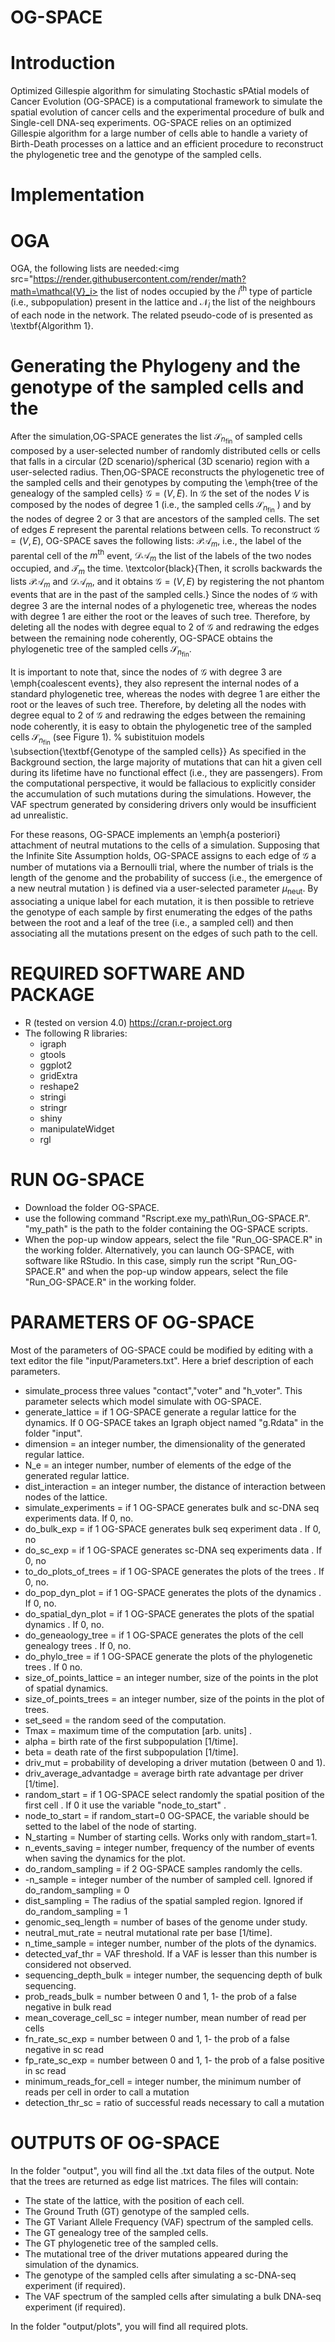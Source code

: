 # OG-SPACE
# Introduction 
Optimized Gillespie algorithm for simulating  Stochastic sPAtial models of Cancer Evolution (OG-SPACE) is a computational framework to simulate the spatial evolution of cancer cells and the experimental procedure of bulk and Single-cell DNA-seq experiments.
OG-SPACE relies on an optimized Gillespie algorithm for a large number of cells able to handle a variety of Birth-Death processes on a lattice and an efficient procedure to reconstruct the phylogenetic tree and the genotype of the sampled cells. 

# Implementation 

# OGA
OGA, the following lists are needed:<img src="https://render.githubusercontent.com/render/math?math=\mathcal{V}_i> the list of nodes occupied by the $i^\text{th}$ type of particle (i.e., subpopulation) present in the lattice and $\mathcal{N}_l$ the list of the neighbours of each node in the network. The related pseudo-code of is presented as \textbf{Algorithm 1}.


# Generating the Phylogeny and the genotype of the sampled cells and the 

After the simulation,OG-SPACE generates the list $\mathcal{S}_{n_{\text{fin}}}$ of sampled cells composed by a user-selected number of randomly distributed cells or cells that falls in a circular (2D scenario)/spherical (3D scenario) region with a user-selected radius.
Then,OG-SPACE reconstructs the phylogenetic tree of the sampled cells and their genotypes by computing the \emph{tree of the genealogy of the sampled cells} $\mathcal{G}=(V,E)$. 
In $\mathcal{G}$ the set of the nodes $V$ is composed by the nodes of degree  $1$ (i.e., the sampled cells $\mathcal{S}_{n_{\text{fin}}}$ ) and by the nodes of degree $2$ or $3$ that are ancestors of the sampled cells. The set of edges $E$ represent the parental relations between cells.
To reconstruct $\mathcal{G}=(V,E)$,
OG-SPACE saves the following lists: $\mathcal{PA}_m$, i.e.,  the label of the parental cell of the $m^{\text{th}}$  event,  $\mathcal{DA}_m$ the list of the labels of the two nodes occupied, and  $\mathcal{T}_m$  the time. \textcolor{black}{Then,  it scrolls backwards the lists   $\mathcal{PA}_m$ and   $\mathcal{DA}_m$, and it obtains $\mathcal{G}=(V,E)$  by registering the not phantom events that are in the past of the sampled cells.}
Since the nodes of $\mathcal{G}$ with degree $3$ are the internal nodes of a  phylogenetic tree, whereas the nodes with degree $1$ are either the root or the leaves of such tree. 
Therefore, by deleting all the nodes with degree equal to $2$ of $\mathcal{G}$ and redrawing the edges between the remaining node coherently, OG-SPACE obtains the phylogenetic tree of the sampled cells $\mathcal{S}_{n_{\text{fin}}}$. 



It is important to note that, since the nodes of $\mathcal{G}$ with degree $3$ are \emph{coalescent events},  they also represent the internal nodes of a standard phylogenetic tree, whereas the nodes with degree $1$ are either the root or the leaves of such tree. 
Therefore, by deleting all the nodes with degree equal to $2$ of $\mathcal{G}$ and redrawing the edges between the remaining node coherently, it is easy to obtain the phylogenetic tree of the sampled cells $\mathcal{S}_{n_{\text{fin}}}$ (see Figure 1). 
% subistituion models 
\subsection{\textbf{Genotype of the sampled cells}}
As specified in the Background section, the large majority of mutations that can hit a given cell during its lifetime have no functional effect (i.e., they are passengers). 
From the computational perspective, it would be fallacious to explicitly consider the accumulation of such mutations during the simulations. 
However, the VAF spectrum generated by considering drivers only would be insufficient ad unrealistic. 


For these reasons, OG-SPACE implements an \emph{a posteriori} attachment of neutral mutations to the cells of a simulation. 
Supposing that the Infinite Site Assumption holds, OG-SPACE assigns to each edge of $\mathcal{G}$ a number of mutations via a Bernoulli trial, where the number of trials is the length of the genome and the probability of success (i.e., the emergence of a new neutral mutation ) is defined via
a user-selected parameter $\mu_\text{neut}$. 
By associating a unique label for each mutation, it is then possible to retrieve the genotype of each sample by first enumerating the edges of the paths between the root and a leaf of the tree (i.e., a sampled cell) and then associating all the mutations present on the edges of such path to the cell.

# REQUIRED  SOFTWARE AND PACKAGE

- R (tested on version 4.0) https://cran.r-project.org
- The following R libraries:
  - igraph
  - gtools
  - ggplot2
  - gridExtra
  - reshape2
  - stringi
  - stringr
  - shiny
  - manipulateWidget
  - rgl

# RUN OG-SPACE
- Download the folder OG-SPACE.
- use the following command "Rscript.exe  my_path\Run_OG-SPACE.R". "my_path" is the path to the folder containing the OG-SPACE scripts.
- When the pop-up window appears, select the file "Run_OG-SPACE.R" in the working folder.
Alternatively, you can launch OG-SPACE, with software like RStudio. In this case, simply run the script "Run_OG-SPACE.R" and when the pop-up window appears, select the file "Run_OG-SPACE.R" in the working folder.
 
# PARAMETERS OF OG-SPACE
Most of the parameters of OG-SPACE could be modified by editing with a text editor the file "input/Parameters.txt". Here a brief description of each parameters.
- simulate_process            three values "contact","voter" and "h_voter". This parameter selects which model simulate with OG-SPACE.
- generate_lattice = if 1 OG-SPACE generate a regular lattice for the dynamics. If 0 OG-SPACE takes an Igraph object named "g.Rdata" in the folder "input".
- dimension = an integer number, the dimensionality of the generated regular lattice.
- N_e  			   =  an integer number, number of elements of the edge of the generated regular lattice.
- dist_interaction = an integer number, the distance of interaction between nodes of the lattice.
- simulate_experiments       = if 1 OG-SPACE generates bulk and sc-DNA seq experiments data. If 0, no. 
- do_bulk_exp		     = if 1 OG-SPACE generates  bulk seq experiment data . If 0,  no
- do_sc_exp		     = if 1 OG-SPACE generates sc-DNA seq experiments data . If 0, no
- to_do_plots_of_trees         = if 1 OG-SPACE generates the plots of the trees . If 0, no. 
- do_pop_dyn_plot              = if 1 OG-SPACE generates the plots of the dynamics . If 0, no. 
- do_spatial_dyn_plot         = if 1 OG-SPACE generates the plots of the spatial dynamics . If 0, no.  
- do_geneaology_tree           = if 1 OG-SPACE generates the plots of the cell genealogy trees . If 0,  no. 
- do_phylo_tree              =  if 1 OG-SPACE generate the plots of the phylogenetic trees . If 0  no. 
- size_of_points_lattice       = an integer number, size of the points in the plot of spatial dynamics.
- size_of_points_trees         = an integer number, size of the points in the plot of trees.
- set_seed                    = the random seed of the computation.
- Tmax  = maximum time of the computation [arb. units] . 
- alpha  = birth rate of the first subpopulation [1/time].
- beta     = death rate of the first subpopulation [1/time].
- driv_mut      =   probability of developing a driver mutation (between 0 and 1).
- driv_average_advantadge = average birth rate advantage per driver [1/time].
- random_start               = if 1 OG-SPACE select randomly the spatial position of the first cell . If 0 it use the variable "node_to_start" .
- node_to_start              = if  random_start=0 OG-SPACE, the variable should be setted to the label of the node of starting.
- N_starting                 = Number of starting cells.  Works only with  random_start=1.
- n_events_saving             = integer number, frequency of the number of events when saving the dynamics for the plot.
- do_random_sampling           = if 2 OG-SPACE samples randomly the cells.
- -n_sample		    = integer number of the number of sampled cell. Ignored if do_random_sampling  = 0
- dist_sampling                = The radius of the spatial sampled region. Ignored if do_random_sampling  = 1
- genomic_seq_length          = number of bases of the genome under study.
- neutral_mut_rate            = neutral mutational rate per base [1/time].
- n_time_sample               = integer number, number of the plots of the dynamics.
- detected_vaf_thr 	    = VAF threshold. If a VAF is lesser than this number is considered not observed.
- sequencing_depth_bulk        = integer number, the sequencing depth of bulk sequencing.
- prob_reads_bulk		    = number between 0 and 1, 1- the prob of a false negative in bulk read
- mean_coverage_cell_sc      = integer number, mean number of read per cells
- fn_rate_sc_exp               = number between 0 and 1, 1- the prob of a false negative in sc read
- fp_rate_sc_exp              = number between 0 and 1, 1- the prob of a false positive in sc read
- minimum_reads_for_cell      = integer number, the minimum number of reads per cell in order to call a mutation
- detection_thr_sc             = ratio of successful reads necessary to call  a mutation

# OUTPUTS OF OG-SPACE

In the folder "output", you will find all the .txt data files of the output. Note that the trees are returned as edge list matrices.
The files will contain:
- The state of the lattice, with the position of each cell.
- The Ground Truth (GT) genotype of the sampled cells.
- The  GT  Variant Allele Frequency (VAF) spectrum of the sampled cells.
- The GT genealogy tree  of the sampled cells.
- The GT phylogenetic  tree  of the sampled cells.
- The mutational tree of the driver mutations appeared during the simulation of the dynamics.
-  The  genotype of the sampled cells after simulating a sc-DNA-seq experiment (if required).
- The VAF spectrum of the sampled cells after simulating a  bulk DNA-seq experiment (if required).
      
In the folder "output/plots", you will find all required plots.



